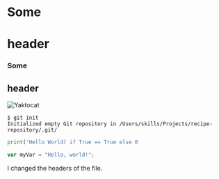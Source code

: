 # Some <h1> header
### Some <h2> header

![Yaktocat](https://octodex.github.com/images/yaktocat.png)

```
$ git init
Initialized empty Git repository in /Users/skills/Projects/recipe-repository/.git/
```

``` python
print('Hello World) if True == True else 0
```

``` javascript
var myVar = "Hello, world!";
```


















I changed the headers of the file. 
